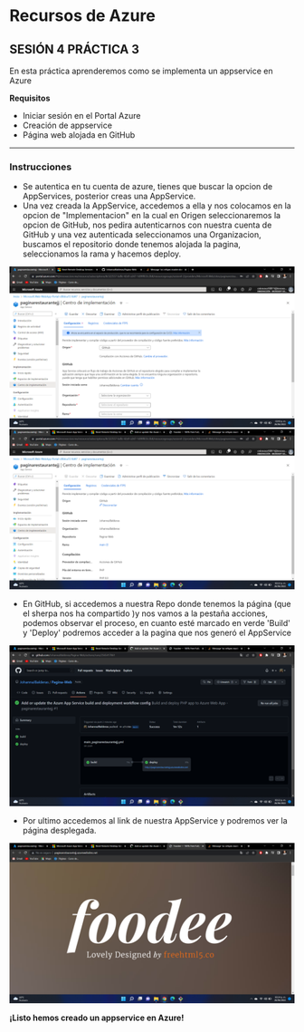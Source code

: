 # Recursos de Azure
## SESIÓN 4 PRÁCTICA 3
En esta práctica aprenderemos como se implementa un appservice en Azure

**Requisitos**
* Iniciar sesión en el Portal Azure
* Creación de appservice
* Página web alojada en GitHub

------------------------------

### Instrucciones

* Se autentica en tu cuenta de azure, tienes que buscar la opcion de AppServices, posterior creas una AppService.
* Una vez creada la AppService, accedemos a ella y nos colocamos en la opcion de "Implementacion" en la cual en Origen seleccionaremos la opcion de GitHub, nos pedira autenticarnos con nuestra cuenta de GitHub y una vez autenticada seleccionamos una Organizacion, buscamos el repositorio donde tenemos alojada la pagina, seleccionamos la rama y hacemos deploy.

![](https://github.com/JohannaJBalderas/S4-practica3/blob/main/imagenes/1pract.png)
![](https://github.com/JohannaJBalderas/S4-practica3/blob/main/imagenes/2pract.png)

* En GitHub, si accedemos a nuestra Repo donde tenemos la página (que el sherpa nos ha compartido )y nos vamos a la pestaña acciones, podemos observar el proceso, en cuanto esté marcado en verde 'Build' y 'Deploy' podremos acceder a la pagina que nos generó el AppService

![](https://github.com/JohannaJBalderas/S4-practica3/blob/main/imagenes/3pract.png)


* Por ultimo accedemos al link de nuestra AppService y podremos ver la página desplegada.

![](https://github.com/JohannaJBalderas/S4-practica3/blob/main/imagenes/4practi.png)

**¡Listo hemos creado un appservice en Azure!**
